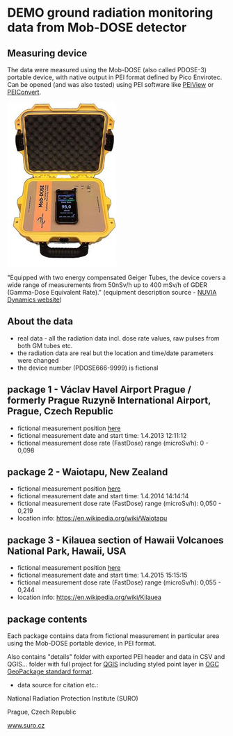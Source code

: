 # DEMO ground radiation monitoring data from Mob-DOSE detector

## Measuring device ##

The data were measured using the Mob-DOSE (also called PDOSE-3) portable device, with native output in PEI format defined by Pico Envirotec. Can be opened (and was also tested) using PEI software like [PEIView](http://picoenvirotec.com/enviro/peiview/) or [PEIConvert](http://picoenvirotec.com/enviro/peiconvert/).

![Alt text](img/mobdose.jpg?raw=true "Mob-DOSE device")

"Equipped with two energy compensated Geiger Tubes, the device covers a wide range of measurements from 50nSv/h up to 400 mSv/h of GDER (Gamma-Dose Equivalent Rate)." (equipment description source -  [NUVIA Dynamics website](http://picoenvirotec.com/enviro/pdose-3/))

## About the data ##

- real data - all the radiation data incl. dose rate values, raw pulses from both GM tubes etc.
- the radiation data are real but the location and time/date parameters were changed
- the device number (PDOSE666-9999) is fictional

## package 1 - Václav Havel Airport Prague / formerly Prague Ruzyně International Airport, Prague, Czech Republic ##

- fictional measurement position [here](https://mapy.cz/s/3pXH3)
- fictional measurement date and start time: 1.4.2013 12:11:12
- fictional measurement dose rate (FastDose) range (microSv/h): 0 - 0,098

## package 2 - Waiotapu, New Zealand ##

- fictional measurement position [here](https://mapy.cz/s/3pXJ7)
- fictional measurement date and start time: 1.4.2014 14:14:14
- fictional measurement dose rate (FastDose) range (microSv/h): 0,050 - 0,219
- location info: https://en.wikipedia.org/wiki/Waiotapu

## package 3 - Kilauea section of Hawaii Volcanoes National Park, Hawaii, USA ##

- fictional measurement position [here](https://mapy.cz/s/3pXKF)
- fictional measurement date and start time: 1.4.2015 15:15:15
- fictional measurement dose rate (FastDose) range (microSv/h): 0,055 - 0,244
- location info: https://en.wikipedia.org/wiki/Kilauea

## package contents ##

Each package contains data from fictional measurement in particular area using the Mob-DOSE portable device, in PEI format.

Also contains "details" folder with exported PEI header and data in CSV and QGIS... folder with full project for [QGIS](https://qgis.org)  including styled point layer in [OGC GeoPackage standard format](https://www.geopackage.org).

- data source for citation etc.:

National Radiation Protection Institute (SURO)

Prague, Czech Republic

www.suro.cz
